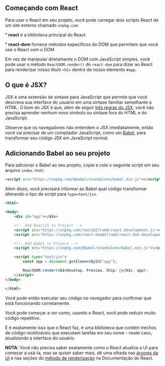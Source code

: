 ## **Começando com React**

Para usar o React em seu projeto, você pode carregar dois scripts React de um site externo chamado `unpkg.com`:

° **react** é a biblioteca principal do React.

° **react-dom** fornece métodos específicos do DOM que permitem que você use o React com o DOM

Em vez de manipular diretamente o DOM com JavaScript simples, você pode usar o método `ReactDOM.render()` do `react-dom` para dizer ao React para renderizar nosso título `<h1>` dentro de nosso elemento `#app`.

## **O que é JSX?**

JSX é uma extensão de sintaxe para JavaScript que permite que você descreva sua interface do usuário em uma sintaxe familiar semelhante a HTML. O bom do JSX é que, além de seguir [três regras do JSX](https://beta.reactjs.org/learn/writing-markup-with-jsx#the-rules-of-jsx), você não precisa aprender nenhum novo símbolo ou sintaxe fora do HTML e do JavaScript.

Observe que os navegadores não entendem o JSX imediatamente, então você vai precisar de um compilador JavaScript, como um [Babel](https://babeljs.io/), para transformar seu código JSX em JavaScript normal.

## **Adicionando Babel ao seu projeto**

Para adicionar o Babel ao seu projeto, copie e cole o seguinte script em seu arquivo `index.html`:

```HTML
<script src="https://unpkg.com/@babel/standalone/babel.min.js"></script>
```

Além disso, você precisará informar ao Babel qual código transformar alterando o tipo de script para `type=text/jsx`.

```HTML
<html>

<body>
    <div id="app"></div>

    <!-- Add ReactJS to Project -->
    <script src="https://unpkg.com/react@17/umd/react.development.js"></script>
    <script src="https://unpkg.com/react-dom@17/umd/react-dom.development.js"></script>

    <!-- Add Babel to Project -->
    <script src="https://unpkg.com/@babel/standalone/babel.min.js"></script>

    <script type="text/jsx">
        const app = document.getElementById("app");

        ReactDOM.render(<h1>Develop. Preview. Ship. 🚀</h1>, app);
    </script>
</body>

</html>
```

Você pode então executar seu código no navegador para confirmar que está funcionando corretamente.

Você pode começar a ver como, usando o React, você pode reduzir muito código repetitivo.

E é exatamente isso que o React faz, é uma biblioteca que contém trechos de código reutilizáveis ​​que executam tarefas em seu nome - neste caso, atualizando a interface do usuário.


**NOTA**: Você não precisa saber exatamente como o React atualiza a UI para começar a usá-la, mas se quiser saber mais, dê uma olhada nas [árvores da UI](https://beta.reactjs.org/learn/preserving-and-resetting-state#the-ui-tree) e nas seções do [método de renderização](https://beta.reactjs.org/reference/render) na Documentação do React.
